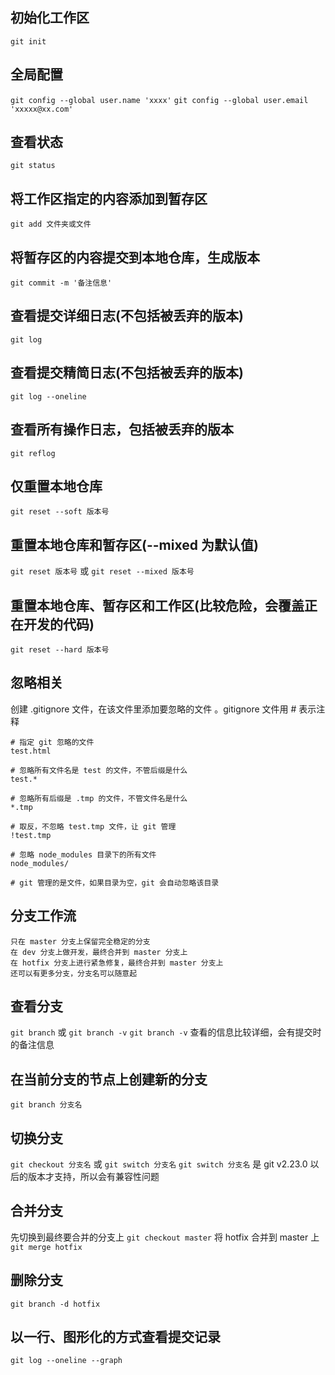 ## 初始化工作区
`git init`

## 全局配置
`git config --global user.name 'xxxx'`
`git config --global user.email 'xxxxx@xx.com'`

## 查看状态
`git status`

## 将工作区指定的内容添加到暂存区
`git add 文件夹或文件`

## 将暂存区的内容提交到本地仓库，生成版本
`git commit -m '备注信息'`

## 查看提交详细日志(不包括被丢弃的版本)
`git log`

## 查看提交精简日志(不包括被丢弃的版本)
`git log --oneline`

## 查看所有操作日志，包括被丢弃的版本
`git reflog`

## 仅重置本地仓库
`git reset --soft 版本号`

## 重置本地仓库和暂存区(--mixed 为默认值)
`git reset 版本号` 或 `git reset --mixed 版本号`

## 重置本地仓库、暂存区和工作区(比较危险，会覆盖正在开发的代码)
`git reset --hard 版本号`

## 忽略相关
创建 .gitignore 文件，在该文件里添加要忽略的文件
。gitignore 文件用 # 表示注释
```gitignore
# 指定 git 忽略的文件
test.html

# 忽略所有文件名是 test 的文件，不管后缀是什么
test.*

# 忽略所有后缀是 .tmp 的文件，不管文件名是什么
*.tmp

# 取反，不忽略 test.tmp 文件，让 git 管理
!test.tmp

# 忽略 node_modules 目录下的所有文件
node_modules/

# git 管理的是文件，如果目录为空，git 会自动忽略该目录
```

## 分支工作流
```text
只在 master 分支上保留完全稳定的分支
在 dev 分支上做开发，最终合并到 master 分支上
在 hotfix 分支上进行紧急修复，最终合并到 master 分支上
还可以有更多分支，分支名可以随意起
```

## 查看分支
`git branch` 或 `git branch -v`
`git branch -v` 查看的信息比较详细，会有提交时的备注信息

## 在当前分支的节点上创建新的分支
`git branch 分支名`

## 切换分支
`git checkout 分支名` 或 `git switch 分支名`
`git switch 分支名` 是 git v2.23.0 以后的版本才支持，所以会有兼容性问题

## 合并分支
先切换到最终要合并的分支上
`git checkout master`
将 hotfix 合并到 master 上
`git merge hotfix`

## 删除分支
`git branch -d hotfix`

## 以一行、图形化的方式查看提交记录
`git log --oneline --graph`
